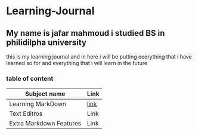 # Learning-Journal

## My name is jafar mahmoud i studied BS in philidilpha university 

this is my learning journal and in here i will be putting eeerything that i have learned so for and everything that i will learn in the future 

### table of content 
Subject name | Link    
------------ | -------------
Learning MarkDown | [link]()
Text Editros | Link
 Extra Markdown Features|Link 
